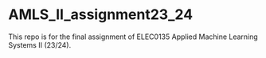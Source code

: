 # AMLS_II_assignment23_24

This repo is for the final assignment of ELEC0135 Applied Machine Learning Systems II (23/24).

